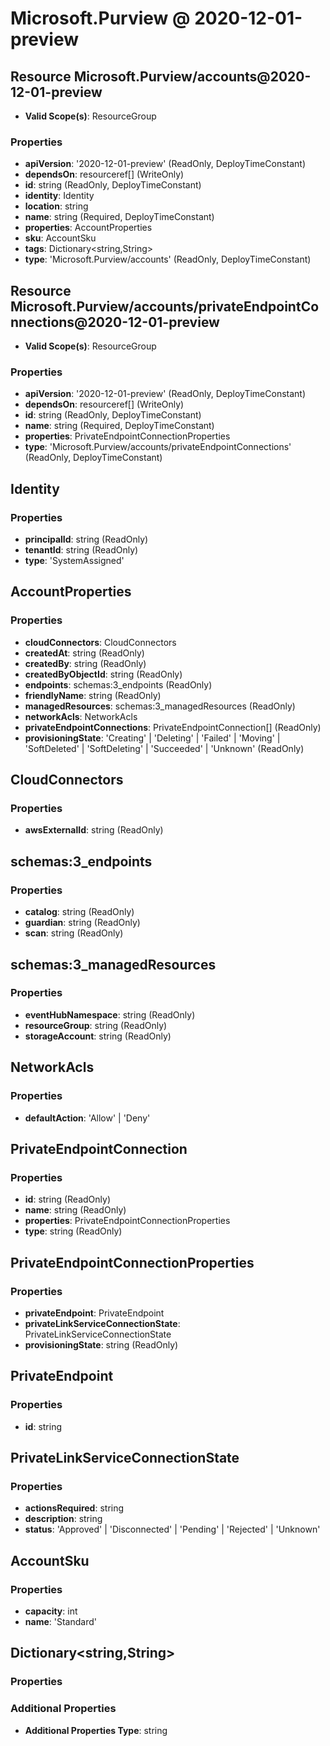 # Microsoft.Purview @ 2020-12-01-preview

## Resource Microsoft.Purview/accounts@2020-12-01-preview
* **Valid Scope(s)**: ResourceGroup
### Properties
* **apiVersion**: '2020-12-01-preview' (ReadOnly, DeployTimeConstant)
* **dependsOn**: resourceref[] (WriteOnly)
* **id**: string (ReadOnly, DeployTimeConstant)
* **identity**: Identity
* **location**: string
* **name**: string (Required, DeployTimeConstant)
* **properties**: AccountProperties
* **sku**: AccountSku
* **tags**: Dictionary<string,String>
* **type**: 'Microsoft.Purview/accounts' (ReadOnly, DeployTimeConstant)

## Resource Microsoft.Purview/accounts/privateEndpointConnections@2020-12-01-preview
* **Valid Scope(s)**: ResourceGroup
### Properties
* **apiVersion**: '2020-12-01-preview' (ReadOnly, DeployTimeConstant)
* **dependsOn**: resourceref[] (WriteOnly)
* **id**: string (ReadOnly, DeployTimeConstant)
* **name**: string (Required, DeployTimeConstant)
* **properties**: PrivateEndpointConnectionProperties
* **type**: 'Microsoft.Purview/accounts/privateEndpointConnections' (ReadOnly, DeployTimeConstant)

## Identity
### Properties
* **principalId**: string (ReadOnly)
* **tenantId**: string (ReadOnly)
* **type**: 'SystemAssigned'

## AccountProperties
### Properties
* **cloudConnectors**: CloudConnectors
* **createdAt**: string (ReadOnly)
* **createdBy**: string (ReadOnly)
* **createdByObjectId**: string (ReadOnly)
* **endpoints**: schemas:3_endpoints (ReadOnly)
* **friendlyName**: string (ReadOnly)
* **managedResources**: schemas:3_managedResources (ReadOnly)
* **networkAcls**: NetworkAcls
* **privateEndpointConnections**: PrivateEndpointConnection[] (ReadOnly)
* **provisioningState**: 'Creating' | 'Deleting' | 'Failed' | 'Moving' | 'SoftDeleted' | 'SoftDeleting' | 'Succeeded' | 'Unknown' (ReadOnly)

## CloudConnectors
### Properties
* **awsExternalId**: string (ReadOnly)

## schemas:3_endpoints
### Properties
* **catalog**: string (ReadOnly)
* **guardian**: string (ReadOnly)
* **scan**: string (ReadOnly)

## schemas:3_managedResources
### Properties
* **eventHubNamespace**: string (ReadOnly)
* **resourceGroup**: string (ReadOnly)
* **storageAccount**: string (ReadOnly)

## NetworkAcls
### Properties
* **defaultAction**: 'Allow' | 'Deny'

## PrivateEndpointConnection
### Properties
* **id**: string (ReadOnly)
* **name**: string (ReadOnly)
* **properties**: PrivateEndpointConnectionProperties
* **type**: string (ReadOnly)

## PrivateEndpointConnectionProperties
### Properties
* **privateEndpoint**: PrivateEndpoint
* **privateLinkServiceConnectionState**: PrivateLinkServiceConnectionState
* **provisioningState**: string (ReadOnly)

## PrivateEndpoint
### Properties
* **id**: string

## PrivateLinkServiceConnectionState
### Properties
* **actionsRequired**: string
* **description**: string
* **status**: 'Approved' | 'Disconnected' | 'Pending' | 'Rejected' | 'Unknown'

## AccountSku
### Properties
* **capacity**: int
* **name**: 'Standard'

## Dictionary<string,String>
### Properties
### Additional Properties
* **Additional Properties Type**: string

